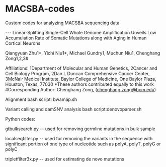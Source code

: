 # MACSBA-codes

Custom codes for analyzing MACSBA sequencing data

--- Linear-Splitting Single-Cell Whole Genome Amplification Unveils Low Accumulation Rate of Somatic Mutations along with Aging in Human Cortical Neurons 

Qiangyuan Zhu1*, Yichi Niu1*, Michael Gundry1, Muchun Niu1, Chenghang Zong1,2,3#

Affiliations:
1Department of Molecular and Human Genetics,
2Cancer and Cell Biology Program,
2Dan L Duncan Comprehensive Cancer Center,
3McNair Medical Institute,
Baylor College of Medicine,
One Baylor Plaza, Houston, Texas, 77030
*These authors contributed equally to this work
#Corresponding Author: Chenghang Zong, (chenghang.zong@bcm.edu)


Alignment bash script: bwamap.sh

Variant calling and damSNV analysis bash script:denovoparser.sh 

Python codes: 

gtbulksearch.py -- used for removing germline mutations in bulk sample

localseqfilter.py  -- used for removing the variants in the sequence with significant portion of one type of nucleotide such as polyA, polyT, polyG or polyC

tripletfilter3x.py -- used for estimating de novo mutations




